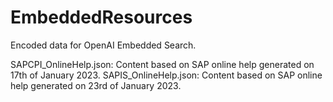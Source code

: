 # EmbeddedResources
Encoded data for OpenAI Embedded Search.

SAPCPI_OnlineHelp.json: Content based on SAP online help generated on 17th of January 2023.
SAPIS_OnlineHelp.json: Content based on SAP online help generated on 23rd of January 2023.
